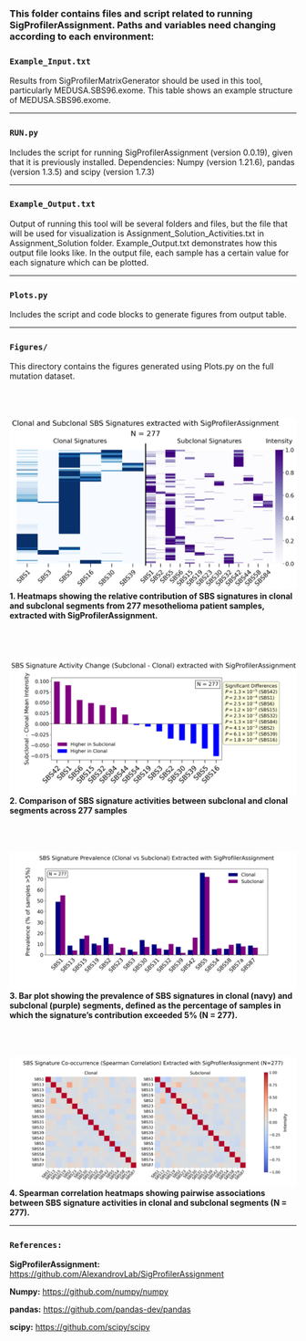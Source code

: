 ### This folder contains files and script related to running **SigProfilerAssignment**. Paths and variables need changing according to each environment:


### `Example_Input.txt`

Results from SigProfilerMatrixGenerator should be used in this tool, particularly MEDUSA.SBS96.exome. This table shows an example structure of MEDUSA.SBS96.exome. 

---

### `RUN.py`

Includes the script for running SigProfilerAssignment (version 0.0.19), given that it is previously installed.
Dependencies: Numpy (version 1.21.6), pandas (version 1.3.5) and scipy (version 1.7.3) 

---

### `Example_Output.txt`

Output of running this tool will be several folders and files, but the file that will be used for visualization is Assignment_Solution_Activities.txt in Assignment_Solution folder. Example_Output.txt demonstrates how this output file looks like.
In the output file, each sample has a certain value for each signature which can be plotted. 

---

### `Plots.py`

Includes the script and code blocks to generate figures from output table.

---

### `Figures/`

This directory contains the figures generated using Plots.py on the full mutation dataset.
<br><br>
<br><br>

![Figure 1](Figures/Figure1.png)
**1. Heatmaps showing the relative contribution of SBS signatures in clonal and subclonal segments from 277 mesothelioma patient samples, extracted with SigProfilerAssignment.**
<br><br>
<br><br>

![Figure 2](Figures/Figure2.png)
**2. Comparison of SBS signature activities between subclonal and clonal segments across 277 samples**
<br><br>
<br><br>

![Figure 3](Figures/Figure3.png)
**3. Bar plot showing the prevalence of SBS signatures in clonal (navy) and subclonal (purple) segments, defined as the percentage of samples in which the signature’s contribution exceeded 5% (N = 277).**
<br><br>
<br><br>

![Figure 4](Figures/Figure4.png)
**4. Spearman correlation heatmaps showing pairwise associations between SBS signature activities in clonal and subclonal segments (N = 277).**

---

### `References:`

**SigProfilerAssignment:** https://github.com/AlexandrovLab/SigProfilerAssignment

**Numpy:** https://github.com/numpy/numpy

**pandas:** https://github.com/pandas-dev/pandas

**scipy:** https://github.com/scipy/scipy
